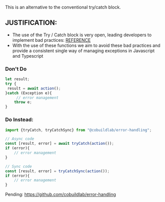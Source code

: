 This is an alternative to the conventional try/catch block.

## JUSTIFICATION:
- The use of the Try / Catch block is very open, leading developers to implement bad practices: [REFERENCE](https://github.com/dev-plusplus/coding-docs/blob/main/effective-code-conventions/avoid-multi-statement-try-catch-block.md)
- With the use of these functions we aim to avoid these bad practices and provide a consistent single way of managing exceptions in Javascript and Typescript


### Don't Do

```js
let result;
try {
 result = await action();
}catch (Exception e){
     // error management
    throw e;
}
```

### Do Instead:


```js
import {tryCatch, tryCatchSync} from "@cobuildlab/error-handling";

// Async code
const [result, error] = await tryCatch(action());
if (error){
    // error management
}

// Sync code
const [result, error] = tryCatchSync(action());
if (error){
    // error management
}

```

Pending: https://github.com/cobuildlab/error-handling
